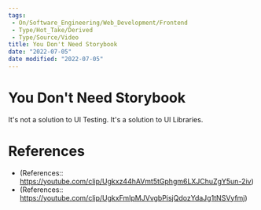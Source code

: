 ```yaml
---
tags:
 - On/Software_Engineering/Web_Development/Frontend
 - Type/Hot_Take/Derived
 - Type/Source/Video 
title: You Don't Need Storybook
date: "2022-07-05"
date modified: "2022-07-05"
---
```


# You Don't Need Storybook
It's not a solution to UI Testing. It's a solution to UI Libraries.

# References
- (References:: https://youtube.com/clip/Ugkxz44hAVmt5tGphgm6LXJChuZgY5un-2iv)
- (References:: https://youtube.com/clip/UgkxFmIpMJVvgbPisjQdozYdaJg1tNSVyfmj)
